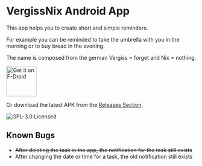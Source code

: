# VergissNix Android App

This app helps you to create short and simple reminders.

For example you can be reminded to take the umbrella with you in the morning or to buy bread in the evening.

The name is composed from the german Vergiss = forget and Nix = nothing. 

[<img src="https://fdroid.gitlab.io/artwork/badge/get-it-on.png"
     alt="Get it on F-Droid"
     height="80">](https://f-droid.org/packages/de.andicodes.vergissnix/)

Or download the latest APK from the [Releases Section](https://github.com/andipabst/vergiss-nix/releases/latest).

![GPL-3.0 Licensed](https://img.shields.io/github/license/andipabst/vergiss-nix)

## Known Bugs
- ~~After deleting the task in the app, the notification for the task still exists~~
- After changing the date or time for a task, the old notification still exists
